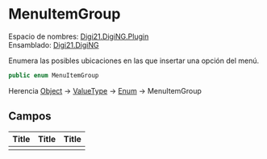 # MenuItemGroup

Espacio de nombres: [Digi21.DigiNG.Plugin](/digi3d-net/programacion/.net/referencia/digi21.diging.plugin/)  
Ensamblado: [Digi21.DigiNG](/digi3d-net/programacion/.net/referencia/digi21.diging.plugin/digi21.diging/)​‌

Enumera las posibles ubicaciones en las que insertar una opción del menú.

```csharp
public enum MenuItemGroup
```

‌Herencia [Object](https://docs.microsoft.com/en-us/dotnet/api/system.object?view=net-5.0) → [ValueType](https://docs.microsoft.com/en-us/dotnet/api/system.valuetype?view=net-5.0) → [Enum](https://docs.microsoft.com/en-us/dotnet/api/system.enum?view=net-5.0) → MenuItemGroup

## Campos <a id="campos"></a>

| ​Title | ​Title | ​Title |
| :--- | :--- | :--- |
|  |  |  |





